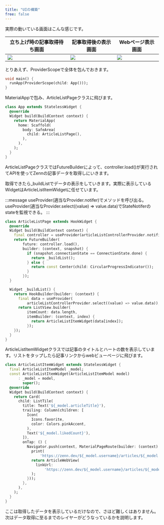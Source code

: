 ```yaml
---
title: "UIの構築"
free: false
---
```


実際の動いている画面はこんな感じです。

| 立ち上げ時の記事取得待ち画面 | 記事取得後の表示画面 | Webページ表示画面 |
| ---- | ---- | ---- |
| ![](https://storage.googleapis.com/zenn-user-upload/0606e3559e296319bac1ad7c.png) | ![](https://storage.googleapis.com/zenn-user-upload/cbcea91cd23c80a132b9fb7d.png) | ![](https://storage.googleapis.com/zenn-user-upload/8612d98646413365c0c0a67d.png) |


とりあえず、ProviderScopeで全体を包んでおきます。
```dart:main.dart
void main() {
  runApp(ProviderScope(child: App()));
}
```

MaterialAppで包み、ArticleListPageクラスに飛びます。
```dart:app.dart
class App extends StatelessWidget {
  @override
  Widget build(BuildContext context) {
    return MaterialApp(
      home: Scaffold(
        body: SafeArea(
          child: ArticleListPage(),
        ),
      ),
    );
  }
}
```

ArticleListPageクラスではFutureBuilderによって、controller.load()が実行されてAPIを使ってZennの記事データを取得しにいきます。

取得できたら_buildListでデータの表示をしていきます。実際に表示しているWidgetはArticleListItemWidgetに任せています。

:::message
useProvider(適当なProvider.notifer)でメソッドを呼び出る。useProvider(適当なProvider.select((value) => value.data)でStateNotiferのstateを監視できる。
:::

```dart:article_list_page.dart
class ArticleListPage extends HookWidget {
  @override
  Widget build(BuildContext context) {
    final controller = useProvider(articleListControllerProvider.notifier);
    return FutureBuilder(
        future: controller.load(),
        builder: (context, snapshot) {
          if (snapshot.connectionState == ConnectionState.done) {
            return _buildList();
          } else {
            return const Center(child: CircularProgressIndicator());
          }
        });
  }

  Widget _buildList() {
    return HookBuilder(builder: (context) {
      final data = useProvider(
          articleListControllerProvider.select((value) => value.data));
      return ListView.builder(
          itemCount: data.length,
          itemBuilder: (context, index) {
            return ArticleListItemWidget(data[index]);
          });
    });
  }
}

```

ArticleListItemWidgetクラスでは記事のタイトルとハートの数を表示しています。リストをタップしたら記事リンクからwebビューページに飛びます。

```dart:article_list_item_widget.dart
class ArticleListItemWidget extends StatelessWidget {
  final ArticleListItemModel _model;
  const ArticleListItemWidget(ArticleListItemModel model)
      : _model = model,
        super();
  @override
  Widget build(BuildContext context) {
    return Card(
      child: ListTile(
        title: Text('${_model.articleTitle}'),
        trailing: Column(children: [
          Icon(
            Icons.favorite,
            color: Colors.pinkAccent,
          ),
          Text('${_model.likedCount}'),
        ]),
        onTap: () {
          Navigator.push(context, MaterialPageRoute(builder: (context) {
            print(
                'https://zenn.dev/${_model.username}/articles/${_model.slug}');
            return ArticleWebView(
              linkUrl:
                  'https://zenn.dev/${_model.username}/articles/${_model.slug}',
            );
          }));
        },
      ),
    );
  }
}
```

ここは取得したデータを表示しているだけなので、さほど難しくはありません。
次はデータ取得に至るまでのレイヤーがどうなっているかを説明します。